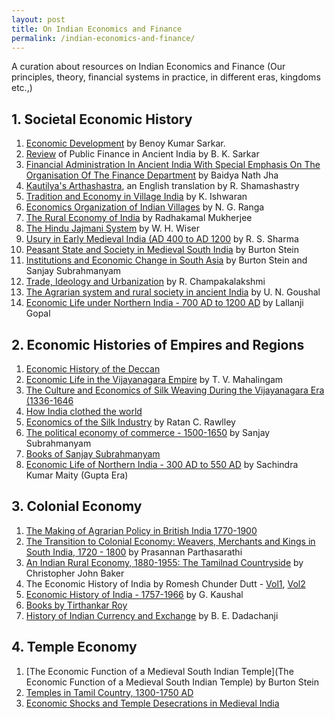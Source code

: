 ```yaml
---
layout: post
title: On Indian Economics and Finance
permalink: /indian-economics-and-finance/
---
```


A curation about resources on Indian Economics and Finance (Our principles, theory, financial systems in practice, in different eras, kingdoms etc.,)

## 1. Societal Economic History

1. [Economic Development](https://archive.org/details/in.ernet.dli.2015.24308/)
 by Benoy Kumar Sarkar.
2. [Review](https://archive.org/details/jstor-1015334) of Public Finance in Ancient India by B. K. Sarkar
3. [Financial Administration In Ancient India With Special Emphasis On The Organisation Of The Finance Department](https://shodhganga.inflibnet.ac.in:8443/jspui/handle/10603/497355) by Baidya Nath Jha
4. [Kautilya's Arthashastra](https://archive.org/details/Arthasastra_English_Translation), an English translation by R. Shamashastry
5. [Tradition and Economy in Village India](https://archive.org/details/in.ernet.dli.2015.118832) by K. Ishwaran
6. [Economics Organization of Indian Villages](https://archive.org/details/in.ernet.dli.2015.84570) by N. G. Ranga
7. [The Rural Economy of India](https://archive.org/details/in.ernet.dli.2015.4711/) by Radhakamal Mukherjee
8. [The Hindu Jajmani System](https://archive.org/details/in.ernet.dli.2015.261813) by W. H. Wiser
9. [Usury in Early Medieval India (AD 400 to AD 1200](https://www.jstor.org/stable/177536) by R. S. Sharma
10. [Peasant State and Society in Medieval South India](http://libgen.is/book/index.php?md5=C978F8707B8C926154398B57E41C0B66) by Burton Stein
11. [Institutions and Economic Change in South Asia](http://libgen.is/book/index.php?md5=BF4F94CACB2A00628965721DA7C15E8B)
 by Burton Stein and Sanjay Subrahmanyam
12. [Trade, Ideology and Urbanization](https://archive.org/details/in.ernet.dli.2015.532800) by R. Champakalakshmi
13. [The Agrarian system and rural society in ancient India](https://archive.org/details/in.ernet.dli.2015.282938) by U. N. Goushal
14. [Economic Life under Northern India - 700 AD to 1200 AD](https://archive.org/details/in.ernet.dli.2015.533532) by Lallanji Gopal

## 2. Economic Histories of Empires and Regions

1. [Economic History of the Deccan](https://archive.org/details/in.ernet.dli.2015.137538)
2. [Economic Life in the Vijayanagara Empire](https://archive.org/details/in.gov.ignca.10008) by T. V. Mahalingam
3. [The Culture and Economics of Silk Weaving During the Vijayanagara Era (1336-1646](https://www.mprl-series.mpg.de/studies/13/5/index.html)
4. [How India clothed the world](https://brill.com/display/title/16895)
5. [Economics of the Silk Industry](https://archive.org/details/in.ernet.dli.2015.32915) by Ratan C. Rawlley
6. [The political economy of commerce - 1500-1650](http://libgen.is/book/index.php?md5=22CEBC9DE761E6EEE48C29E008F7479B) by Sanjay Subrahmanyam
7. [Books of Sanjay Subrahmanyam](http://libgen.is/search.php?&req=Subrahmanyam+Sanjay&phrase=1&view=simple&column=def&sort=def&sortmode=ASC&page=2)
8. [Economic Life of Northern India - 300 AD to 550 AD](https://archive.org/details/in.ernet.dli.2015.135324) by Sachindra Kumar Maity (Gupta Era)

## 3. Colonial Economy

1. [The Making of Agrarian Policy in British India 1770-1900](http://libgen.is/book/index.php?md5=AAFA5C3444E52945B7E018D743C0BFE8)
2. [The Transition to Colonial Economy: Weavers, Merchants and Kings in South India, 1720 - 1800](http://libgen.is/book/index.php?md5=E038E9177007892B6A089B6295803CC9) by Prasannan Parthasarathi
3. [An Indian Rural Economy, 1880-1955: The Tamilnad Countryside](http://libgen.is/book/index.php?md5=057A96D8A6907D77DFB209D9C22153B9) by Christopher John Baker
4. The Economic History of India by Romesh Chunder Dutt - [Vol1](https://archive.org/details/economichistoryo01dutt), [Vol2](https://archive.org/details/economichistoryo02dutt)
5. [Economic History of India - 1757-1966](https://archive.org/details/in.ernet.dli.2015.132880) by G. Kaushal
6. [Books by Tirthankar Roy](http://libgen.is/search.php?req=Tirthankar+Roy&lg_topic=libgen&open=0&view=simple&res=25&phrase=1&column=def)
7. [History of Indian Currency and Exchange](https://archive.org/details/dli.csl.5714) by B. E. Dadachanji

## 4. Temple Economy

1. [The Economic Function of a Medieval South Indian Temple](The Economic Function of a Medieval South Indian Temple) by Burton Stein
2. [Temples in Tamil Country, 1300-1750 AD](https://doi.org/10.1177/00194646770140)
3. [Economic Shocks and Temple Desecrations in Medieval India](https://economics.harvard.edu/files/economics/files/economic_shocks_and_temple_desecrations_in_medieval_india_april_2019.pdf)
